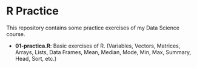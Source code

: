 # R Practice

This repository contains some practice exercises of my Data Science course.

- <b>01-practica.R</b>: Basic exercises of R. (Variables, Vectors, Matrices, Arrays, Lists, Data Frames, Mean, Median, Mode, Min, Max, Summary, Head, Sort, etc.)




